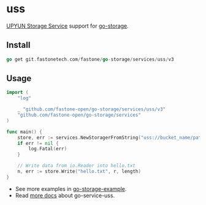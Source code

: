 # uss

[UPYUN Storage Service](https://www.upyun.com/products/file-storage) support for [go-storage](https://git.fastonetech.com/fastone/go-storage).

## Install

```go
go get git.fastonetech.com/fastone/go-storage/services/uss/v3
```

## Usage

```go
import (
	"log"

	_ "github.com/fastone-open/go-storage/services/uss/v3"
	"github.com/fastone-open/go-storage/services"
)

func main() {
	store, err := services.NewStoragerFromString("uss://bucket_name/path/to/workdir?credential=hmac:<operator>:<password>&endpoint=https:<domain>")
	if err != nil {
		log.Fatal(err)
	}

	// Write data from io.Reader into hello.txt
	n, err := store.Write("hello.txt", r, length)
}
```

- See more examples in [go-storage-example](https://git.fastonetech.com/fastone/go-storage-example).
- Read [more docs](https://beyondstorage.io/docs/go-storage/services/uss) about go-service-uss.
